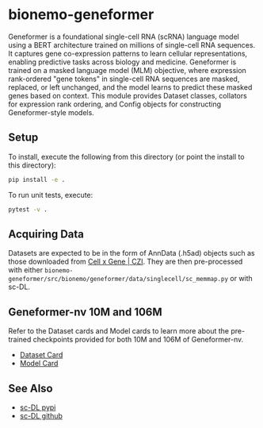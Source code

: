 # bionemo-geneformer

Geneformer is a foundational single-cell RNA (scRNA) language model using a BERT architecture trained on millions of single-cell RNA sequences. It captures gene co-expression patterns to learn cellular representations, enabling predictive tasks across biology and medicine. Geneformer is trained on a masked language model (MLM) objective, where expression rank-ordered "gene tokens" in single-cell RNA sequences are masked, replaced, or left unchanged, and the model learns to predict these masked genes based on context. This module provides Dataset classes, collators for expression rank ordering, and Config objects for constructing Geneformer-style models.

## Setup
To install, execute the following from this directory (or point the install to this directory):

```bash
pip install -e .
```

To run unit tests, execute:
```bash
pytest -v .
```


## Acquiring Data
Datasets are expected to be in the form of AnnData (.h5ad) objects such as those downloaded from [Cell x Gene | CZI](https://chanzuckerberg.github.io/cellxgene-census/). They are then pre-processed with either `bionemo-geneformer/src/bionemo/geneformer/data/singlecell/sc_memmap.py` or with sc-DL.

## Geneformer-nv 10M and 106M
Refer to the Dataset cards and Model cards to learn more about the pre-trained checkpoints provided for both 10M and 106M of Geneformer-nv.

- [Dataset Card](/datasets/CELLxGENE/)
- [Model Card](/models/geneformer)

## See Also
- [sc-DL pypi](https://pypi.org/project/bionemo-scdl/)
- [sc-DL github](https://github.com/NVIDIA/bionemo-framework/tree/main/sub-packages/bionemo-scdl)
